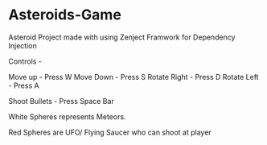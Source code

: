 # Asteroids-Game
Asteroid Project made with using Zenject Framwork for Dependency Injection

Controls -

Move up - Press W Move Down - Press S Rotate Right - Press D Rotate Left - Press A

Shoot Bullets - Press Space Bar

White Spheres represents Meteors.

Red Spheres are UFO/ Flying Saucer who can shoot at player
